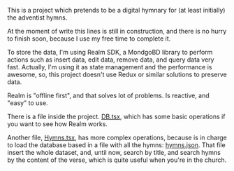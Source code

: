 This is a project which pretends to be a digital hymnary for (at least initially) the adventist hymns.

At the moment of write this lines is still in construction, and there is no hurry to finish soon, because I use my free time to complete it.

To store the data, I'm using Realm SDK, a MondgoBD library to perform actions such as insert data, edit data, remove data, and query data very fast. Actually, I'm using it as state management and the performance is awesome, so, this project doesn't use Redux or similar solutions to preserve data.

Realm is "offline first", and that solves lot of problems. Is reactive, and "easy" to use.

There is a file inside the project. [DB.tsx](https://github.com/gersonmontenegro/adventshymns/blob/main/src/components/DB.tsx), which has some basic operations if you want to see how Realm works.

Another file, [Hymns.tsx](https://github.com/gersonmontenegro/adventshymns/blob/main/src/screens/Hymns.tsx), has more complex operations, because is in charge to load the database based in a file with all the hymns: [hymns.json](https://github.com/gersonmontenegro/adventshymns/blob/main/src/assets/bd/hymns.json). That file insert the whole dataset, and, until now, search by title, and search hymns by the content of the verse, which is quite useful when you're in the church.
